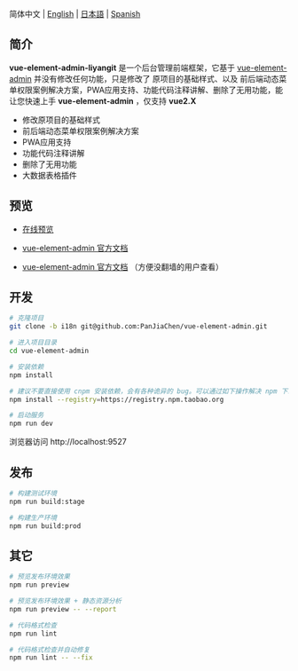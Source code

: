 简体中文 | [English](./README.md) | [日本語](./README.ja.md) | [Spanish](./README.es.md)

## 简介

 **vue-element-admin-liyangit** 是一个后台管理前端框架，它基于 [vue-element-admin](https://panjiachen.github.io/vue-element-admin)  并没有修改任何功能，只是修改了 原项目的基础样式、以及 前后端动态菜单权限案例解决方案，PWA应用支持、功能代码注释讲解、删除了无用功能，能让您快速上手 **vue-element-admin** ，仅支持 **vue2.X**

 * 修改原项目的基础样式
 * 前后端动态菜单权限案例解决方案
 * PWA应用支持
 * 功能代码注释讲解
 * 删除了无用功能
 * 大数据表格插件

## 预览
- [在线预览](https://liyang-it.github.io/vue-admin-page)

- [vue-element-admin 官方文档](https://github.com/PanJiaChen/vue-element-admin) 

- [vue-element-admin 官方文档](https://panjiachen.gitee.io/vue-element-admin-site/zh/) （方便没翻墙的用户查看）


## 开发

```bash
# 克隆项目
git clone -b i18n git@github.com:PanJiaChen/vue-element-admin.git

# 进入项目目录
cd vue-element-admin

# 安装依赖
npm install

# 建议不要直接使用 cnpm 安装依赖，会有各种诡异的 bug。可以通过如下操作解决 npm 下载速度慢的问题
npm install --registry=https://registry.npm.taobao.org

# 启动服务
npm run dev
```

浏览器访问 http://localhost:9527

## 发布

```bash
# 构建测试环境
npm run build:stage

# 构建生产环境
npm run build:prod
```

## 其它

```bash
# 预览发布环境效果
npm run preview

# 预览发布环境效果 + 静态资源分析
npm run preview -- --report

# 代码格式检查
npm run lint

# 代码格式检查并自动修复
npm run lint -- --fix
```
